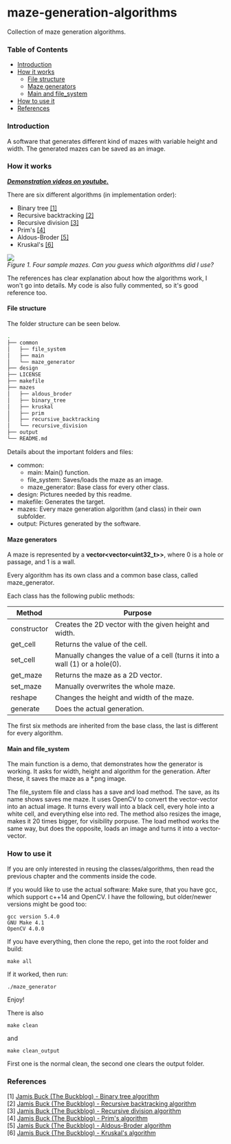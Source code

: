 # maze-generation-algorithms
Collection of maze generation algorithms.

### Table of Contents
- [Introduction](#introduction)
- [How it works](#how-it-works)
  - [File structure](#file-structure)
  - [Maze generators](#maze-generators)
  - [Main and file_system](#main-and-file_system)
- [How to use it](#how-to-use-it)
- [References](#references)

### Introduction

A software that generates different kind of mazes with variable height and width. The generated mazes can be saved as an image.

### How it works

***[Demonstration videos on youtube.](https://www.youtube.com/playlist?list=PLwIV1dqznwSfvkh5YVYF3ioumOVpMR9KV)***

There are six different algorithms (in implementation order):
- Binary tree [[1]](#references)
- Recursive backtracking [[2]](#references)
- Recursive division [[3]](#references)
- Prim's [[4]](#references)
- Aldous-Broder [[5]](#references)
- Kruskal's [[6]](#references)

<img src="https://raw.githubusercontent.com/ferenc-nemeth/maze-generation-algorithms/master/design/sample.png" > <br>
*Figure 1. Four sample mazes. Can you guess which algorithms did I use?*

The references has clear explanation about how the algorithms work, I won't go into details. My code is also fully commented, so it's good reference too.

#### File structure

The folder structure can be seen below.
```bash
.
├── common
│   ├── file_system
│   ├── main
│   └── maze_generator
├── design
├── LICENSE
├── makefile
├── mazes
│   ├── aldous_broder
│   ├── binary_tree
│   ├── kruskal
│   ├── prim
│   ├── recursive_backtracking
│   └── recursive_division
├── output
└── README.md

```
Details about the important folders and files:

- common:
  - main: Main() function.
  - file_system: Saves/loads the maze as an image.
  - maze_generator: Base class for every other class.
- design: Pictures needed by this readme.
- makefile: Generates the target.
- mazes: Every maze generation algorithm (and class) in their own subfolder.
- output: Pictures generated by the software.


#### Maze generators

A maze is represented by a **vector<vector<uint32_t>>**, where 0 is a hole or passage, and 1 is a wall.

Every algorithm has its own class and a common base class, called maze_generator.

Each class has the following public methods:

| Method      | Purpose                                                                       |
| ---         | ---                                                                           |
| constructor | Creates the 2D vector with the given height and width.                        |
| get_cell    | Returns the value of the cell.                                                |
| set_cell    | Manually changes the value of a cell (turns it into a wall (1) or a hole(0).  |
| get_maze    | Returns the maze as a 2D vector.                                              |
| set_maze    | Manually overwrites the whole maze.                                           |
| reshape     | Changes the height and width of the maze.                                     |
| generate    | Does the actual generation.                                                   |

The first six methods are inherited from the base class, the last is different for every algorithm.

#### Main and file_system

The main function is a demo, that demonstrates how the generator is working. It asks for width, height and algorithm for the generation.
After these, it saves the maze as a \*.png image. 

The file_system file and class has a save and load method. The save, as its name shows saves me maze. It uses OpenCV to convert the vector-vector into an actual image. It turns every wall into a black cell, every hole into a white cell, and everything else into red. The method also resizes the image, makes it 20 times bigger, for visibility porpuse.
The load method works the same way, but does the opposite, loads an image and turns it into a vector-vector.

### How to use it

If you are only interested in reusing the classes/algorithms, then read the previous chapter and the comments inside the code.

If you would like to use the actual software:
Make sure, that you have gcc, which support c++14 and OpenCV.
I have the following, but older/newer versions might be good too:
```
gcc version 5.4.0
GNU Make 4.1
OpenCV 4.0.0
```
If you have everything, then clone the repo, get into the root folder and build:
```
make all
```
If it worked, then run:
```
./maze_generator
```
Enjoy!

There is also 
```
make clean
```
and
```
make clean_output
```
First one is the normal clean, the second one clears the output folder.

### References
[1] [Jamis Buck (The Buckblog) - Binary tree algorithm](https://weblog.jamisbuck.org/2011/2/1/maze-generation-binary-tree-algorithm)<br>
[2] [Jamis Buck (The Buckblog) - Recursive backtracking algorithm](https://weblog.jamisbuck.org/2010/12/27/maze-generation-recursive-backtracking)<br>
[3] [Jamis Buck (The Buckblog) - Recursive division algorithm](https://weblog.jamisbuck.org/2011/1/12/maze-generation-recursive-division-algorithm)<br>
[4] [Jamis Buck (The Buckblog) - Prim's algorithm](https://weblog.jamisbuck.org/2011/1/10/maze-generation-prim-s-algorithm)<br>
[5] [Jamis Buck (The Buckblog) - Aldous-Broder algorithm](https://weblog.jamisbuck.org/2011/1/17/maze-generation-aldous-broder-algorithm)<br>
[6] [Jamis Buck (The Buckblog) - Kruskal's algorithm](https://weblog.jamisbuck.org/2011/1/3/maze-generation-kruskal-s-algorithm)<br>
